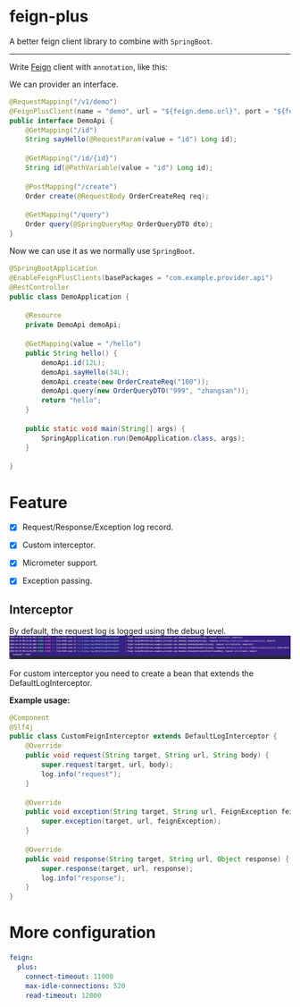 # feign-plus

A better feign client library to combine with `SpringBoot`.

---



Write [Feign](https://github.com/OpenFeign/feign) client with `annotation`, like this:

We can provider an interface.

```java
@RequestMapping("/v1/demo")
@FeignPlusClient(name = "demo", url = "${feign.demo.url}", port = "${feign.demo.port}")
public interface DemoApi {
    @GetMapping("/id")
    String sayHello(@RequestParam(value = "id") Long id);

    @GetMapping("/id/{id}")
    String id(@PathVariable(value = "id") Long id);

    @PostMapping("/create")
    Order create(@RequestBody OrderCreateReq req);

    @GetMapping("/query")
    Order query(@SpringQueryMap OrderQueryDTO dto);
}
```

Now we can use it as we normally use `SpringBoot`.

```java
@SpringBootApplication
@EnableFeignPlusClients(basePackages = "com.example.provider.api")
@RestController
public class DemoApplication {

	@Resource
	private DemoApi demoApi;

	@GetMapping(value = "/hello")
	public String hello() {
		demoApi.id(12L);
		demoApi.sayHello(34L);
		demoApi.create(new OrderCreateReq("100"));
		demoApi.query(new OrderQueryDTO("999", "zhangsan"));
		return "hello";
	}

	public static void main(String[] args) {
		SpringApplication.run(DemoApplication.class, args);
	}

}
```

# Feature

- [x] Request/Response/Exception log record.
- [x] Custom interceptor.
- [x] Micrometer support.
- [x] Exception passing.


## Interceptor 
By default, the request log is logged using the debug level.
![](img/interceptor.jpg)

For custom interceptor you need to create a bean that extends the DefaultLogInterceptor. 

**Example usage:**
```java
@Component
@Slf4j
public class CustomFeignInterceptor extends DefaultLogInterceptor {
    @Override
    public void request(String target, String url, String body) {
        super.request(target, url, body);
        log.info("request");
    }

    @Override
    public void exception(String target, String url, FeignException feignException) {
        super.exception(target, url, feignException);
    }

    @Override
    public void response(String target, String url, Object response) {
        super.response(target, url, response);
        log.info("response");
    }
}
```


# More configuration

```yaml
feign:
  plus:
    connect-timeout: 11000
    max-idle-connections: 520
    read-timeout: 12000
```